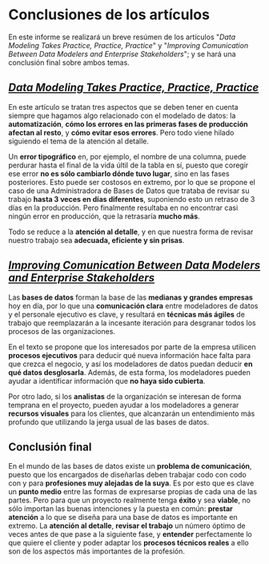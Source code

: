 # Conclusiones de los artículos

En este informe se realizará un breve resúmen de los artículos "_Data Modeling Takes Practice, Practice, Practice_" y "_Improving Comunication Between Data Modelers and Enterprise Stakeholders_"; y se hará una conclusión final sobre ambos temas.

## [**_Data Modeling Takes Practice, Practice, Practice_**][practice]

En este artículo se tratan tres aspectos que se deben tener en cuenta siempre que hagamos algo relacionado con el modelado de datos: la **automatización**, **cómo los errores en las primeras fases de producción afectan al resto**, y **cómo evitar esos errores**. Pero todo viene hilado siguiendo el tema de la atención al detalle.

Un **error tipográfico** en, por ejemplo, el nombre de una columna, puede perdurar hasta el final de la vida últil de la tabla en sí, puesto que coregir ese error **no es sólo cambiarlo dónde tuvo lugar**, sino en las fases posteriores. Esto puede ser costosos en extremo, por lo que se propone el caso de una Administradora de Bases de Datos que trataba de revisar su trabajo **hasta 3 veces en días diferentes**, suponiendo esto un retraso de 3 días en la producción. Pero finalmente resultaba en no encontrar casi ningún error en producción, que la retrasaría **mucho más**.

Todo se reduce a la **atención al detalle**, y en que nuestra forma de revisar nuestro trabajo sea **adecuada, eficiente y sin prisas**.


## [**_Improving Comunication Between Data Modelers and Enterprise Stakeholders_**][improving_comunications]

Las **bases de datos** forman la base de las **medianas y grandes empresas** hoy en día, por lo que una **comunicación clara** entre modeladores de datos y el personale ejecutivo es clave, y resultará en **técnicas más ágiles** de trabajo que reemplazarán a la incesante iteración para desgranar todos los procesos de las organizaciones.

En el texto se propone que los interesados por parte de la empresa utilicen **procesos ejecutivos** para deducir qué nueva información hace falta para que crezca el negocio, y así los modeladores de datos puedan deducir **en qué datos desglosarla**. Además, de esta forma, los modeladores pueden ayudar a identificar información que **no haya sido cubierta**.

Por otro lado, si los **analistas** de la organización se interesan de forma temprana en el proyecto, pueden ayudar a los modeladores a generar **recursos visuales** para los clientes, que alcanzarán un entendimiento más profundo que utilizando la jerga usual de las bases de datos.

## Conclusión final

En el mundo de las bases de datos existe un **problema de comunicación**, puesto que los encargados de diseñarlas deben trabajar codo con codo con y para **profesiones muy alejadas de la suya**. Es por esto que es clave un **punto medio** entre las formas de expresarse propias de cada una de las partes. Pero para que un proyecto realmente tenga **éxito** y sea **viable**, no sólo importan las buenas intenciones y la puesta en común: **prestar atención** a lo que se diseña para una base de datos es importante en extremo. La **atención al detalle**, **revisar el trabajo** un número óptimo de veces antes de que pase a la siguiente fase, y **entender** perfectamente lo que quiere el cliente y poder adaptar los **procesos técnicos reales** a ello son de los aspectos más importantes de la profesión.


[practice]: https://www.dbta.com/Columns/Database-Elaborations/Data-Modeling-Takes-Practice-Practice-Practice-119800.aspx

[improving_comunications]: https://www.dbta.com/Editorial/Trends-and-Applications/Improving-Communication-Between-Data-Modelers-and-Enterprise-Stakeholders-118726.aspx